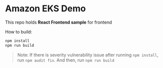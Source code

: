 # Amazon EKS Demo 
This repo holds **React Frontend sample** for frontend

How to build:

```sh
npm install
npm run build
```

> Note: If there is severity vulnerability issue after running `npm install`, run `npm audit fix`. And then, run `npm run build`